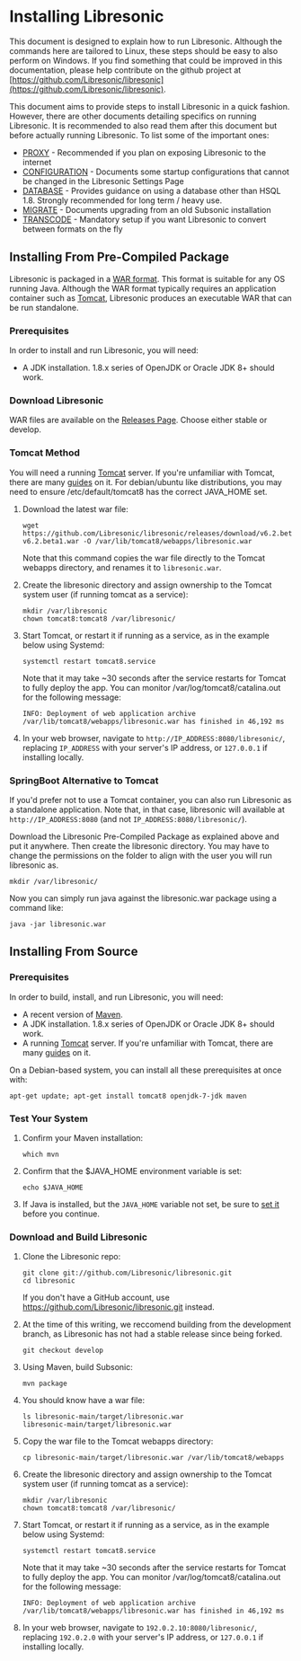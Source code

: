 <!--
# INSTALL.md
# Libresonic/libresonic
-->

# Installing Libresonic

This document is designed to explain how to run Libresonic. Although the
commands here are tailored to Linux, these steps should be easy to also perform
on Windows. If you find something that could be improved in this documentation, please help
contribute on the github project at [https://github.com/Libresonic/libresonic](https://github.com/Libresonic/libresonic).

This document aims to provide steps to install Libresonic in a quick fashion.
However, there are other documents detailing specifics on running Libresonic.
It is recommended to also read them after this document but before actually
running Libresonic. To list some of the important ones:

  * [PROXY](PROXY.md) - Recommended if you plan on exposing Libresonic to the internet
  * [CONFIGURATION](CONFIGURATION.md) - Documents some startup configurations that cannot be changed in the Libresonic Settings Page
  * [DATABASE](DATABASE.md) - Provides guidance on using a database other than HSQL 1.8. Strongly recommended for long term / heavy use.
  * [MIGRATE](MIGRATE.md) - Documents upgrading from an old Subsonic installation
  * [TRANSCODE](TRANSCODE.md) - Mandatory setup if you want Libresonic to convert between formats on the fly

## Installing From Pre-Compiled Package

Libresonic is packaged in a [WAR format](https://en.wikipedia.org/wiki/WAR_(file_format)). 
This format is suitable for any OS running Java. Although the WAR format
typically requires an application container such as
[Tomcat](http://tomcat.apache.org/), Libresonic produces an executable WAR that
can be run standalone.

### Prerequisites

In order to install and run Libresonic, you will need:

  * A JDK installation. 1.8.x series of OpenJDK or Oracle JDK 8+ should work.

### Download Libresonic

WAR files are available on the [Releases Page](https://github.com/Libresonic/libresonic/releases). Choose either stable or develop.

### Tomcat Method

You will need a running [Tomcat](http://tomcat.apache.org/) server. If you're unfamiliar with Tomcat, there are many [guides](https://www.linode.com/docs/websites/frameworks/apache-tomcat-on-ubuntu-16-04) on it. For debian/ubuntu like distributions, you may need to ensure /etc/default/tomcat8 has the correct JAVA\_HOME set.

1.  Download the latest war file:

		wget https://github.com/Libresonic/libresonic/releases/download/v6.2.beta1/libresonic-v6.2.beta1.war -O /var/lib/tomcat8/webapps/libresonic.war

	Note that this command copies the war file directly to the Tomcat webapps directory, and renames it to `libresonic.war`.

2.  Create the libresonic directory and assign ownership to the Tomcat system user (if running tomcat as a service):

		mkdir /var/libresonic
		chown tomcat8:tomcat8 /var/libresonic/

3.  Start Tomcat, or restart it if running as a service, as in the example below using Systemd:

		systemctl restart tomcat8.service

	Note that it may take ~30 seconds after the service restarts for Tomcat to fully deploy the app. You can monitor /var/log/tomcat8/catalina.out for the following message:

		INFO: Deployment of web application archive /var/lib/tomcat8/webapps/libresonic.war has finished in 46,192 ms

4.  In your web browser, navigate to `http://IP_ADDRESS:8080/libresonic/`, replacing `IP_ADDRESS` with your server's IP address, or `127.0.0.1` if installing locally.

### SpringBoot Alternative to Tomcat

If you'd prefer not to use a Tomcat container, you can also run Libresonic as a standalone application.
Note that, in that case, libresonic will available at `http://IP_ADDRESS:8080` (and not `IP_ADDRESS:8080/libresonic/`).

Download the Libresonic Pre-Compiled Package as explained above and put it
anywhere. Then create the libresonic directory. You may have to change the
permissions on the folder to align with the user you will run libresonic as.

```
mkdir /var/libresonic/
```

Now you can simply run java against the libresonic.war package using a command like:

```
java -jar libresonic.war
```

## Installing From Source

### Prerequisites

In order to build, install, and run Libresonic, you will need:

  * A recent version of [Maven](http://maven.apache.org/).
  * A JDK installation. 1.8.x series of OpenJDK or Oracle JDK 8+ should work.
  * A running [Tomcat](http://tomcat.apache.org/) server. If you're unfamiliar with Tomcat, there are many [guides](https://www.linode.com/docs/websites/frameworks/apache-tomcat-on-ubuntu-16-04) on it.

On a Debian-based system, you can install all these prerequisites at once with:

	apt-get update; apt-get install tomcat8 openjdk-7-jdk maven

### Test Your System

1.  Confirm your Maven installation:

		which mvn

2.  Confirm that the $JAVA_HOME environment variable is set:

		echo $JAVA_HOME

3.  If Java is installed, but the `JAVA_HOME` variable not set, be sure to [set it](http://www.cyberciti.biz/faq/linux-unix-set-java_home-path-variable/) before you continue.


### Download and Build Libresonic

1.  Clone the Libresonic repo:

		git clone git://github.com/Libresonic/libresonic.git
		cd libresonic

	If you don't have a GitHub account, use https://github.com/Libresonic/libresonic.git instead.

2.  At the time of this writing, we reccomend building from the development branch, as Libresonic has not had a stable release since being forked.

		git checkout develop

3.  Using Maven, build Subsonic:

		mvn package

4.  You should know have a war file:

		ls libresonic-main/target/libresonic.war 
		libresonic-main/target/libresonic.war

5.  Copy the war file to the Tomcat webapps directory:

		cp libresonic-main/target/libresonic.war /var/lib/tomcat8/webapps

6.  Create the libresonic directory and assign ownership to the Tomcat system user (if running tomcat as a service):

		mkdir /var/libresonic
		chown tomcat8:tomcat8 /var/libresonic/

7.  Start Tomcat, or restart it if running as a service, as in the example below using Systemd:

		systemctl restart tomcat8.service

	Note that it may take ~30 seconds after the service restarts for Tomcat to fully deploy the app. You can monitor /var/log/tomcat8/catalina.out for the following message:

		INFO: Deployment of web application archive /var/lib/tomcat8/webapps/libresonic.war has finished in 46,192 ms

8.  In your web browser, navigate to `192.0.2.10:8080/libresonic/`, replacing `192.0.2.0` with your server's IP address, or `127.0.0.1` if installing locally.

